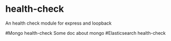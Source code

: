 # health-check
An health check module for express and loopback

#Mongo health-check
Some doc about mongo
#Elasticsearch health-check
